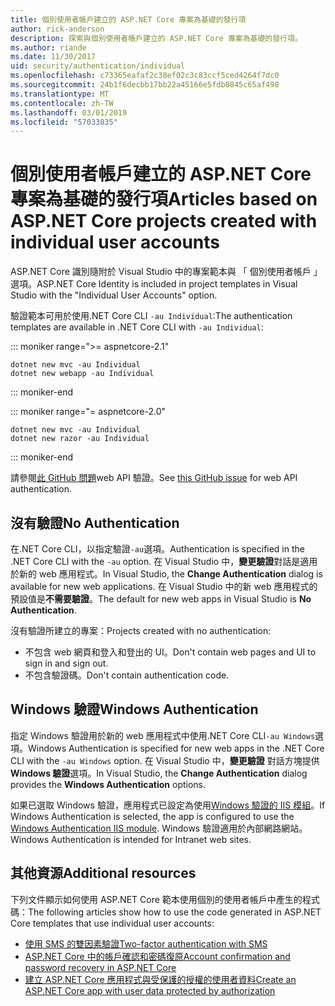 ```yaml
---
title: 個別使用者帳戶建立的 ASP.NET Core 專案為基礎的發行項
author: rick-anderson
description: 探索與個別使用者帳戶建立的 ASP.NET Core 專案為基礎的發行項。
ms.author: riande
ms.date: 11/30/2017
uid: security/authentication/individual
ms.openlocfilehash: c73365eafaf2c38ef02c3c83ccf5ced4264f7dc0
ms.sourcegitcommit: 24b1f6decbb17bb22a45166e5fdb0845c65af498
ms.translationtype: MT
ms.contentlocale: zh-TW
ms.lasthandoff: 03/01/2019
ms.locfileid: "57033835"
---
```

# <a name="articles-based-on-aspnet-core-projects-created-with-individual-user-accounts"></a><span data-ttu-id="97ac1-103">個別使用者帳戶建立的 ASP.NET Core 專案為基礎的發行項</span><span class="sxs-lookup"><span data-stu-id="97ac1-103">Articles based on ASP.NET Core projects created with individual user accounts</span></span>

<span data-ttu-id="97ac1-104">ASP.NET Core 識別隨附於 Visual Studio 中的專案範本與 「 個別使用者帳戶 」 選項。</span><span class="sxs-lookup"><span data-stu-id="97ac1-104">ASP.NET Core Identity is included in project templates in Visual Studio with the "Individual User Accounts" option.</span></span>

<span data-ttu-id="97ac1-105">驗證範本可用於使用.NET Core CLI `-au Individual`:</span><span class="sxs-lookup"><span data-stu-id="97ac1-105">The authentication templates are available in .NET Core CLI with `-au Individual`:</span></span>

::: moniker range=">= aspnetcore-2.1"

```console
dotnet new mvc -au Individual
dotnet new webapp -au Individual
```

::: moniker-end

::: moniker range="= aspnetcore-2.0"

```console
dotnet new mvc -au Individual
dotnet new razor -au Individual
```

::: moniker-end

<span data-ttu-id="97ac1-106">請參閱[此 GitHub 問題](https://github.com/aspnet/AspNetCore/issues/5833)web API 驗證。</span><span class="sxs-lookup"><span data-stu-id="97ac1-106">See [this GitHub issue](https://github.com/aspnet/AspNetCore/issues/5833) for web API authentication.</span></span>

<a name="no"></a>
## <a name="no-authentication"></a><span data-ttu-id="97ac1-107">沒有驗證</span><span class="sxs-lookup"><span data-stu-id="97ac1-107">No Authentication</span></span>

<span data-ttu-id="97ac1-108">在.NET Core CLI，以指定驗證`-au`選項。</span><span class="sxs-lookup"><span data-stu-id="97ac1-108">Authentication is specified in the .NET Core CLI with the `-au` option.</span></span> <span data-ttu-id="97ac1-109">在 Visual Studio 中，**變更驗證**對話是適用於新的 web 應用程式。</span><span class="sxs-lookup"><span data-stu-id="97ac1-109">In Visual Studio, the **Change Authentication** dialog is available for new web applications.</span></span> <span data-ttu-id="97ac1-110">在 Visual Studio 中的新 web 應用程式的預設值是**不需要驗證**。</span><span class="sxs-lookup"><span data-stu-id="97ac1-110">The default for new web apps in Visual Studio is **No Authentication**.</span></span>

<span data-ttu-id="97ac1-111">沒有驗證所建立的專案：</span><span class="sxs-lookup"><span data-stu-id="97ac1-111">Projects created with no authentication:</span></span>

* <span data-ttu-id="97ac1-112">不包含 web 網頁和登入和登出的 UI。</span><span class="sxs-lookup"><span data-stu-id="97ac1-112">Don't contain web pages and UI to sign in and sign out.</span></span>
* <span data-ttu-id="97ac1-113">不包含驗證碼。</span><span class="sxs-lookup"><span data-stu-id="97ac1-113">Don't contain authentication code.</span></span>

<a name="win"></a>
## <a name="windows-authentication"></a><span data-ttu-id="97ac1-114">Windows 驗證</span><span class="sxs-lookup"><span data-stu-id="97ac1-114">Windows Authentication</span></span>

<span data-ttu-id="97ac1-115">指定 Windows 驗證用於新的 web 應用程式中使用.NET Core CLI`-au Windows`選項。</span><span class="sxs-lookup"><span data-stu-id="97ac1-115">Windows Authentication is specified for new web apps in the .NET Core CLI with the `-au Windows` option.</span></span> <span data-ttu-id="97ac1-116">在 Visual Studio 中，**變更驗證** 對話方塊提供**Windows 驗證**選項。</span><span class="sxs-lookup"><span data-stu-id="97ac1-116">In Visual Studio, the **Change Authentication** dialog provides the **Windows Authentication** options.</span></span>

<span data-ttu-id="97ac1-117">如果已選取 Windows 驗證，應用程式已設定為使用[Windows 驗證的 IIS 模組](xref:host-and-deploy/iis/modules)。</span><span class="sxs-lookup"><span data-stu-id="97ac1-117">If Windows Authentication is selected, the app is configured to use the [Windows Authentication IIS module](xref:host-and-deploy/iis/modules).</span></span> <span data-ttu-id="97ac1-118">Windows 驗證適用於內部網路網站。</span><span class="sxs-lookup"><span data-stu-id="97ac1-118">Windows Authentication is intended for Intranet web sites.</span></span>

## <a name="additional-resources"></a><span data-ttu-id="97ac1-119">其他資源</span><span class="sxs-lookup"><span data-stu-id="97ac1-119">Additional resources</span></span>

<span data-ttu-id="97ac1-120">下列文件顯示如何使用 ASP.NET Core 範本使用個別的使用者帳戶中產生的程式碼：</span><span class="sxs-lookup"><span data-stu-id="97ac1-120">The following articles show how to use the code generated in ASP.NET Core templates that use individual user accounts:</span></span>

* [<span data-ttu-id="97ac1-121">使用 SMS 的雙因素驗證</span><span class="sxs-lookup"><span data-stu-id="97ac1-121">Two-factor authentication with SMS</span></span>](xref:security/authentication/2fa)
* [<span data-ttu-id="97ac1-122">ASP.NET Core 中的帳戶確認和密碼復原</span><span class="sxs-lookup"><span data-stu-id="97ac1-122">Account confirmation and password recovery in ASP.NET Core</span></span>](xref:security/authentication/accconfirm)
* [<span data-ttu-id="97ac1-123">建立 ASP.NET Core 應用程式與受保護的授權的使用者資料</span><span class="sxs-lookup"><span data-stu-id="97ac1-123">Create an ASP.NET Core app with user data protected by authorization</span></span>](xref:security/authorization/secure-data)
